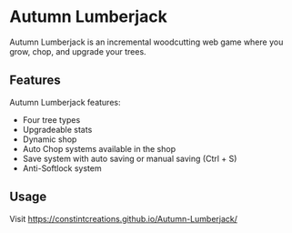 # Autumn Lumberjack
Autumn Lumberjack is an incremental woodcutting web game where you grow, chop, and upgrade your trees. 

## Features
Autumn Lumberjack features:
- Four tree types
- Upgradeable stats
- Dynamic shop
- Auto Chop systems available in the shop
- Save system with auto saving or manual saving (Ctrl + S)
- Anti-Softlock system

## Usage
Visit https://constintcreations.github.io/Autumn-Lumberjack/
